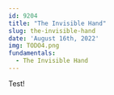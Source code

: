 ```yaml
---
id: 9204
title: "The Invisible Hand"
slug: the-invisible-hand
date: 'August 16th, 2022'
img: TODO4.png
fundamentals:
  - The Invisible Hand
---
```


Test! 